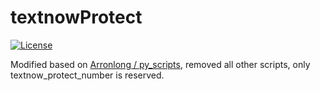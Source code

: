 # textnowProtect


[![License](https://img.shields.io/github/license/Issac-v/textnowProtect.svg?colorB=44cc11?maxAge=2592000)](https://github.com/Issac-v/textnowProtect/blob/master/LICENSE)

Modified based on [Arronlong / py_scripts](https://github.com/Arronlong/py_scripts), removed all other scripts, only textnow_protect_number is reserved.
